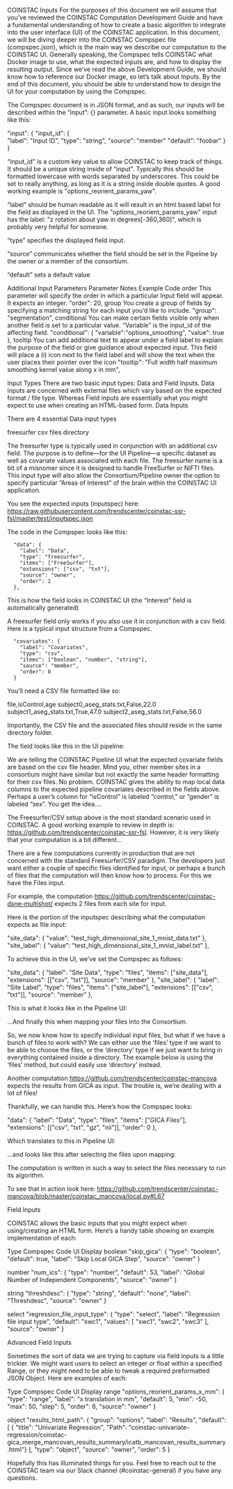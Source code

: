 COINSTAC Inputs
For the purposes of this document we will assume that you’ve reviewed the COINSTAC Computation Development Guide and have a fundamental understanding of how to create a basic algorithm to integrate into the user interface (UI) of the COINSTAC application. In this document, we will be diving deeper into the COINSTAC Compspec file (compspec.json), which is the main way we describe our computation to the COINSTAC UI. Generally speaking, the Compspec tells COINSTAC what Docker image to use, what the expected inputs are, and how to display the resulting output. Since we’ve read the above Development Guide, we should know how to reference our Docker image, so let’s talk about Inputs. By the end of this document, you should be able to understand how to design the UI for your computation by using the Compspec.

The Compspec document is in JSON format, and as such, our inputs will be described within the “input”: {} parameter. A basic input looks something like this: 

"input": {
 	"input_id": {  
		"label": "Input ID",
            "type": "string", 
            "source": "member"
            "default": "foobar"
	}
} 


“input_id” is a custom key value to allow COINSTAC to keep track of things. It should be a unique string inside of “input”. Typically this should be formatted lowercase with words separated by underscores. This could be set to really anything, as long as it is a string inside double quotes. A good working example is "options_reorient_params_yaw".

“label” should be human readable as it will result in an html based label for the field as displayed in the UI. The "options_reorient_params_yaw" input has the label: "z rotation about yaw in degrees[-360,360]", which is probably very helpful for someone. 

“type” specifies the displayed field input. 

“source” communicates whether the field should be set in the Pipeline by the owner or a member of the consortium. 

“default” sets a default value




Additional Input Parameters
Parameter
Notes
Example Code
order
This parameter will specify the order in which a particular Input field will appear. It expects an integer. 
"order": 20,
group
You create a group of fields by specifying a matching string for each input you’d like to include. 
"group": "segmentation",
conditional
You can make certain fields visible only when another field is set to a particular value. “Variable” is the input_id of the affecting field. 
"conditional": {
   "variable":"options_smoothing",
   "value": true
},
tooltip
You can add additional text to appear under a field label to explain the purpose of the field or give guidance about expected input. This field will place a (i) icon next to the field label and will show the text when the user places their pointer over the icon
"tooltip": "Full width half maximum smoothing kernel value along x in mm",













Input Types
There are two basic input types: Data and Field Inputs. Data inputs are concerned with external files which vary based on the expected format / file type. Whereas Field inputs are essentially what you might expect to use when creating an HTML-based form. 
Data Inputs

There are 4 essential Data input types

freesurfer
csv
files
directory

The freesurfer type is typically used in conjunction with an additional csv field. The purpose is to define—for the UI Pipeline—a specific dataset as well as covariate values associated with each file. The freesurfer name is a bit of a misnomer since it is designed to handle FreeSurfer or NiFTI files. This input type will also allow the Consortium/Pipeline owner the option to specify particular “Areas of Interest” of the brain within the COINSTAC UI application. 

You see the expected inputs (inputspec) here: https://raw.githubusercontent.com/trendscenter/coinstac-ssr-fsl/master/test/inputspec.json

The code in the Compspec looks like this: 

      "data": {
        "label": "Data",
        "type": "freesurfer",
        "items": ["FreeSurfer"],
        "extensions": ["csv", "txt"],
        "source": "owner",
        "order": 1
      },






This is how the field looks in COINSTAC UI (the “Interest” field is automatically generated)



A freesurfer field only works if you also use it in conjunction with a csv field. Here is a typical input structure from a Compspec.

      "covariates": {
        "label": "Covariates",
        "type": "csv",
        "items": ["boolean", "number", "string"],
        "source": "member",
        "order": 0
      }


You’ll need a CSV file formatted like so: 

file,isControl,age
subject0_aseg_stats.txt,False,22.0
subject1_aseg_stats.txt,True,47.0
subject2_aseg_stats.txt,False,56.0















Importantly, the CSV file and the associated files should reside in the same directory folder.

The field looks like this in the UI pipeline: 


We are telling the COINSTAC Pipeline UI what the expected covariate fields are based on the csv file header. Mind you, other member sites in a consortium might have similar but not exactly the same header formatting for their csv files. No problem. COINSTAC gives the ability to map local data columns to the expected pipeline covariates described in the fields above. Perhaps a user’s column for “isControl” is labeled “control,” or “gender” is labeled “sex”. You get the idea....



























The Freesurfer/CSV setup above is the most standard scenario used in COINSTAC. A good working example to review in depth is: https://github.com/trendscenter/coinstac-ssr-fsl.  However, it is very likely that your computation is a bit different...

There are a few computations currently in production that are not concerned with the standard Freesurfer/CSV paradigm. The developers just want either a couple of specific files identified for input, or perhaps a bunch of files that the computation will then know how to process. For this we have the Files input.

For example, the computation https://github.com/trendscenter/coinstac-dsne-multishot/ expects 2 files from each site for input. 

Here is the portion of the inputspec describing what the computation expects as file input: 

"site_data": {
    "value": "test_high_dimensional_site_1_mnist_data.txt"
 },
"site_label": {
    "value": "test_high_dimensional_site_1_mnist_label.txt"
 },


To achieve this in the UI, we’ve set the Compspec as follows:

"site_data": {
        "label": "Site Data",
        "type": "files",
        "items": ["site_data"],
        "extensions": [["csv", "txt"]],
        "source": "member"
},
"site_label": {
        "label": "Site Label",
        "type": "files",
        "items": ["site_label"],
        "extensions": [["csv", "txt"]],
        "source": "member"
},






This is what it looks like in the Pipeline UI:


...And finally this when mapping your files into the Consortium. 








So, we now know how to specify individual input files, but what if we have a bunch of files to work with? We can either use the ‘files’ type if we want to be able to choose the files, or the ‘directory’ type if we just want to bring in everything contained inside a directory. The example below is using the ‘files’ method, but could easily use ‘directory’ instead.

Another computation https://github.com/trendscenter/coinstac-mancova expects the results from GICA as input. The trouble is, we’re dealing with a lot of files! 



Thankfully, we can handle this. Here’s how the Compspec looks:

"data": {
   "label": "Data",
   "type": "files",
   "items": ["GICA Files"],
   "extensions": [["csv", "txt", "gz", "nii"]],
   "order": 0
},










Which translates to this in Pipeline UI:

...and looks like this after selecting the files upon mapping: 


The computation is written in such a way to select the files necessary to run its algorithm. 

To see that in action look here: https://github.com/trendscenter/coinstac-mancova/blob/master/coinstac_mancova/local.py#L67






Field Inputs

COINSTAC allows the basic inputs that you might expect when using/creating an HTML form. Here’s a handy table showing an example implementation of each:

Type
Compspec Code
UI Display
boolean
"skip_gica": {
     "type": "boolean",
     "default": true,
     "label": "Skip Local GICA Step",
     "source": "owner"
}

number
"num_ics": {
     "type": "number",
     "default": 53,
     "label": "Global Number of Independent Components",
     "source": "owner"
}

string
"threshdesc": {
     "type": "string",
     "default": "none",
     "label": "Threshdesc",
     "source": "owner"
}

select
"regression_file_input_type": {
     "type": "select",
     "label": "Regression file input type",
     "default": "swc1",
     "values": [
          "swc1",
          "swc2",
          "swc3"
     ],
     "source": "owner"
}






Advanced Field Inputs

Sometimes the sort of data we are trying to capture via field inputs is a little trickier. We might want users to select an integer or float within a specified Range, or they might need to be able to tweak a required preformatted JSON Object. Here are examples of each: 

Type
Compspec Code
UI Display
range
"options_reorient_params_x_mm": {
     "type": "range",
     "label": "x translation in mm",
     "default": 5,
     "min": -50,
     "max": 50,
     "step": 5,
     "order": 6,
     "source": "owner"
}

object
"results_html_path": {
     "group": "options",
     "label": "Results",
     "default": [
          { 
"title": "Univariate Regression",
"Path":     "coinstac-univariate-regression\/coinstac-gica_merge_mancovan_results_summary\/icatb_mancovan_results_summary.html"}
      ],
     "type": "object",
     "source": "owner",
     "order": 5
}




Hopefully this has illuminated things for you. Feel free to reach out to the COINSTAC team via our Slack channel (#coinstac-general) if you have any questions. 
